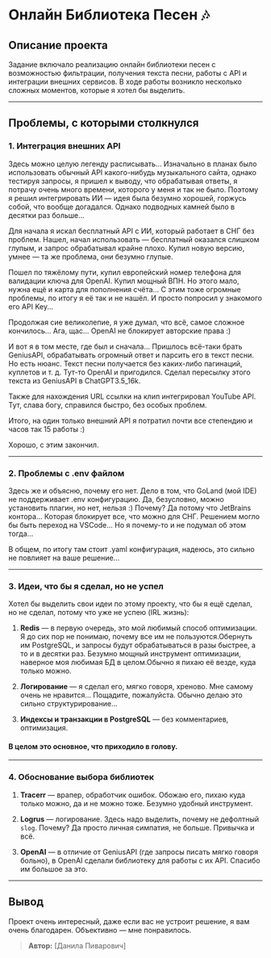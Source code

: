 # Онлайн Библиотека Песен 🎶

## Описание проекта

Задание включало реализацию онлайн библиотеки песен с возможностью фильтрации, получения текста песни, работы с API и интеграции внешних сервисов. В ходе работы возникло несколько сложных моментов, которые я хотел бы выделить.

---

## Проблемы, с которыми столкнулся

### 1. Интеграция внешних API

Здесь можно целую легенду расписывать… Изначально в планах было использовать обычный API какого-нибудь музыкального сайта, однако тестируя запросы, я пришел к выводу, что обрабатывая ответы, я потрачу очень много времени, которого у меня и так не было. Поэтому я решил интегрировать ИИ — идея была безумно хорошей, горжусь собой, что вообще догадался. Однако подводных камней было в десятки раз больше...

Для начала я искал бесплатный API с ИИ, который работает в СНГ без проблем. Нашел, начал использовать — бесплатный оказался слишком глупым, и запрос обрабатывал крайне плохо. Купил новую версию, умнее — та же проблема, они безумно глупые.

Пошел по тяжёлому пути, купил европейский номер телефона для валидации ключа для OpenAI. Купил мощный ВПН. Но этого мало, нужна ещё и карта для пополнения счёта... С этим тоже огромные проблемы, по итогу я её так и не нашёл. И просто попросил у знакомого его API Key...

Продолжая сие великолепие, я уже думал, что всё, самое сложное кончилось... Ага, щас... OpenAI не блокирует авторские права :)

И вот я в том месте, где был и сначала... Пришлось всё-таки брать GeniusAPI, обрабатывать огромный ответ и парсить его в текст песни. Но есть нюанс. Текст песни получается без каких-либо пагинаций, куплетов и т. д. Тут-то OpenAI и пригодился. Сделал пересылку этого текста из GeniusAPI в ChatGPT3.5_16k.

Также для нахождения URL ссылки на клип интегрировал YouTube API. Тут, слава богу, справился быстро, без особых проблем.

Итого, на один только внешний API я потратил почти все степендию и часов так 15 работы :)

Хорошо, с этим закончил.

---

### 2. Проблемы с .env файлом

Здесь же и объясню, почему его нет. Дело в том, что GoLand (мой IDE) не поддерживает .env конфигурацию. Да, безусловно, можно установить плагин, но нет, нельзя :) Почему? Да потому что JetBrains контора... Которая блокирует все, что можно для СНГ. Решением могло бы быть переход на VSCode... Но я почему-то и не подумал об этом тогда...

В общем, по итогу там стоит .yaml конфигурация, надеюсь, это сильно не повлияет на ваше решение...

---

### 3. Идеи, что бы я сделал, но не успел

Хотел бы выделить свои идеи по этому проекту, что бы я ещё сделал, но не сделал, потому что уже не успею (IRL жизнь):

1. **Redis** — в первую очередь, это мой любимый способ оптимизации. Я до сих пор не понимаю, почему все им не пользуются.Обернуть им PostgreSQL, и запросы будут обрабатываться в разы быстрее, а то и в десятки раз. Безумно мощный инструмент оптимизации, наверное моя любимая БД в целом.Обычно я пихаю её везде, куда только можно.

2. **Логирование** — я сделал его, мягко говоря, хреново. Мне самому очень не нравится... Пощадите, пожалуйста. Обычно делаю это сильно структурирование...

3. **Индексы и транзакции в PostgreSQL** — без комментариев, оптимизация. 
#### В целом это основное, что приходило в голову.

---

### 4. Обоснование выбора библиотек

1. **Tracerr** — врапер, обработчик ошибок. Обожаю его, пихаю куда только можно, да и не можно тоже. Безумно удобный инструмент.

2. **Logrus** — логирование. Здесь надо выделить, почему не дефолтный `slog`. Почему? Да просто личная симпатия, не больше. Привычка и всё.

3. **OpenAI** — в отличие от GeniusAPI (где запросы писать мягко говоря больно), в OpenAI сделали библиотеку для работы с их API. Спасибо им большое за это.

---

## Вывод

Проект очень интересный, даже если вас не устроит решение, я вам очень благодарен. Объективно — мне понравилось.

> **Автор:** [Данила Пиварович]
